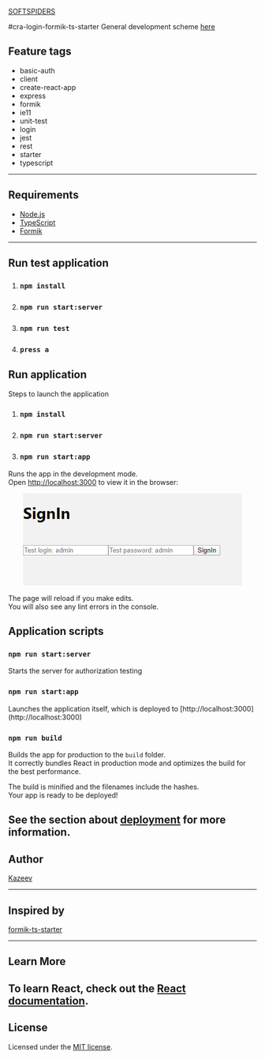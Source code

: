 [SOFTSPIDERS](https://github.com/softspiders/softspiders)

#cra-login-formik-ts-starter
General development scheme [here](https://raw.githubusercontent.com/Jepria/doc/master/jfront/images/jfront-plan.svg?sanitize=true)

## Feature tags
- basic-auth
- client
- create-react-app
- express
- formik
- ie11
- unit-test
- login
- jest
- rest
- starter
- typescript

---

## Requirements

- [Node.js](https://nodejs.org/en/download/package-manager/)
- [TypeScript](https://www.typescriptlang.org/)
- [Formik](https://github.com/jaredpalmer/formik/)

---


## Run test application 
1. ### `npm install`
2. ### `npm run start:server`
3. ### `npm run test`
4. ### `press a `

## Run application 
Steps to launch the application
1. ### `npm install`
2. ### `npm run start:server`
3. ### `npm run start:app`

Runs the app in the development mode.<br />
Open [http://localhost:3000](http://localhost:3000) to view it in the browser:

<p align="center">
   <div">
   <img alt="Screenshot of the application code run in a browser" src="images/Example.png" />
   </div>
</p>

The page will reload if you make edits.<br />
You will also see any lint errors in the console.

##  Application scripts

### `npm run start:server`
Starts the server for authorization testing

### `npm run start:app`
Launches the application itself, which is deployed to [http://localhost:3000] (http://localhost:3000)
### `npm run build`

Builds the app for production to the `build` folder.<br />
It correctly bundles React in production mode and optimizes the build for the best performance.

The build is minified and the filenames include the hashes.<br />
Your app is ready to be deployed!

See the section about [deployment](https://facebook.github.io/create-react-app/docs/deployment) for more information.
---
## Author
[Kazeev](https://github.com/Kazeev)


---
## Inspired by
[formik-ts-starter](https://github.com/softspiders/formik-ts-starter) 

---
## Learn More 
To learn React,
check out the [React documentation](https://reactjs.org/).
---
## License
Licensed under the [MIT license](./LICENSE).

